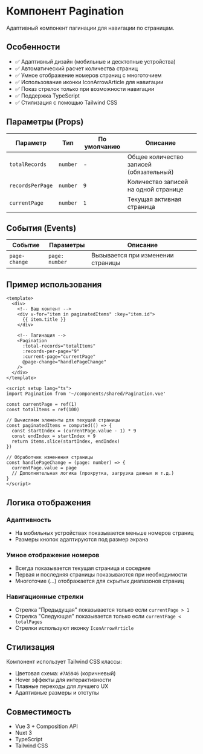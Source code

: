 # Компонент Pagination

Адаптивный компонент пагинации для навигации по страницам.

## Особенности

- ✅ Адаптивный дизайн (мобильные и десктопные устройства)
- ✅ Автоматический расчет количества страниц
- ✅ Умное отображение номеров страниц с многоточием
- ✅ Использование иконки IconArrowArticle для навигации
- ✅ Показ стрелок только при возможности навигации
- ✅ Поддержка TypeScript
- ✅ Стилизация с помощью Tailwind CSS

## Параметры (Props)

| Параметр         | Тип      | По умолчанию | Описание                                |
| ---------------- | -------- | ------------ | --------------------------------------- |
| `totalRecords`   | `number` | -            | Общее количество записей (обязательный) |
| `recordsPerPage` | `number` | `9`          | Количество записей на одной странице    |
| `currentPage`    | `number` | `1`          | Текущая активная страница               |

## События (Events)

| Событие       | Параметры      | Описание                          |
| ------------- | -------------- | --------------------------------- |
| `page-change` | `page: number` | Вызывается при изменении страницы |

## Пример использования

```vue
<template>
  <div>
    <!-- Ваш контент -->
    <div v-for="item in paginatedItems" :key="item.id">
      {{ item.title }}
    </div>
    
    <!-- Пагинация -->
    <Pagination 
      :total-records="totalItems"
      :records-per-page="9"
      :current-page="currentPage"
      @page-change="handlePageChange"
    />
  </div>
</template>

<script setup lang="ts">
import Pagination from '~/components/shared/Pagination.vue'

const currentPage = ref(1)
const totalItems = ref(100)

// Вычисляем элементы для текущей страницы
const paginatedItems = computed(() => {
  const startIndex = (currentPage.value - 1) * 9
  const endIndex = startIndex + 9
  return items.slice(startIndex, endIndex)
})

// Обработчик изменения страницы
const handlePageChange = (page: number) => {
  currentPage.value = page
  // Дополнительная логика (прокрутка, загрузка данных и т.д.)
}
</script>
```

## Логика отображения

### Адаптивность
- На мобильных устройствах показывается меньше номеров страниц
- Размеры кнопок адаптируются под размер экрана

### Умное отображение номеров
- Всегда показывается текущая страница и соседние
- Первая и последняя страницы показываются при необходимости
- Многоточие (...) отображается для скрытых диапазонов страниц

### Навигационные стрелки
- Стрелка "Предыдущая" показывается только если `currentPage > 1`
- Стрелка "Следующая" показывается только если `currentPage < totalPages`
- Стрелки используют иконку `IconArrowArticle`

## Стилизация

Компонент использует Tailwind CSS классы:
- Цветовая схема: `#7A5946` (коричневый)
- Hover эффекты для интерактивности
- Плавные переходы для лучшего UX
- Адаптивные размеры и отступы

## Совместимость

- Vue 3 + Composition API
- Nuxt 3
- TypeScript
- Tailwind CSS 